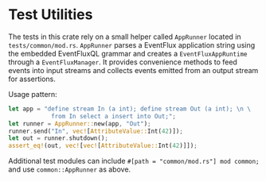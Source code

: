 # Test Utilities

The tests in this crate rely on a small helper called `AppRunner` located in
`tests/common/mod.rs`.  `AppRunner` parses a EventFlux application string using the
embedded EventFluxQL grammar and creates a `EventFluxAppRuntime` through a
`EventFluxManager`.  It provides convenience methods to feed events into input
streams and collects events emitted from an output stream for assertions.

Usage pattern:

```rust
let app = "define stream In (a int); define stream Out (a int); \n \
            from In select a insert into Out;";
let runner = AppRunner::new(app, "Out");
runner.send("In", vec![AttributeValue::Int(42)]);
let out = runner.shutdown();
assert_eq!(out, vec![vec![AttributeValue::Int(42)]]);
```

Additional test modules can include `#[path = "common/mod.rs"] mod common;` and
use `common::AppRunner` as above.
